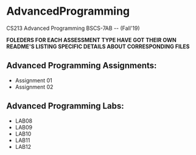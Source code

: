 # AdvancedProgramming
CS213 Advanced Programming BSCS-7AB -- (Fall'19)

**FOLEDERS FOR EACH ASSESSMENT TYPE HAVE GOT THEIR OWN README'S LISTING SPECIFIC DETAILS ABOUT CORRESPONDING FILES**

## Advanced Programming Assignments:
- Assignment 01
- Assignment 02


## Advanced Programming Labs:
- LAB08
- LAB09
- LAB10
- LAB11
- LAB12


